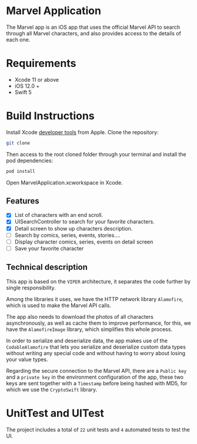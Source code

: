 # Marvel Application
The Marvel app is an iOS app that uses the official Marvel API to search through all Marvel characters, and also provides access to the details of each one.

# Requirements
- Xcode 11 or above
- iOS 12.0 +
- Swift 5
# Build Instructions
Install Xcode [developer tools](https://developer.apple.com/xcode/downloads/) from Apple.
Clone the repository:
```sh
git clone 
```
Then access to the root cloned folder through your terminal and install the pod dependencies:
```sh
pod install
```
Open MarvelApplication.xcworkspace in Xcode.
## Features
- [x] List of characters with an end scroll.
- [x] UISearchController to search for your favorite characters.
- [x] Detail screen to show up characters description.
- [ ] Search by comics, series, events, stories....
- [ ] Display character comics, series, events on detail screen
- [ ] Save your favorite character

## Technical description
This app is based on the `VIPER` architecture, it separates the code further by single responsibility.

Among the libraries it uses, we have the HTTP network library `Alamofire`, which is used to make the Marvel API calls.

The app also needs to download the photos of all characters asynchronously, as well as cache them to improve performance, for this, we have the `AlamofireImage` library, which simplifies this whole process.

In order to serialize and deserialize data, the app makes use of the `CodableAlamofire` that lets you serialize and deserialize custom data types without writing any special code and without having to worry about losing your value types.

Regarding the secure connection to the Marvel API, there are a `Public key` and a `private key` in the environment configuration of the app, these two keys are sent together with a `Timestamp` before being hashed with MD5, for which we use the `CryptoSwift` library.

# UnitTest and UITest
The project includes a total of `22` unit tests and `4` automated tests to test the UI.
